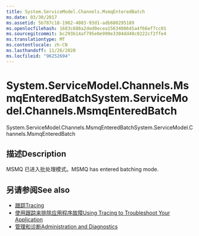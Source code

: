 ```yaml
---
title: System.ServiceModel.Channels.MsmqEnteredBatch
ms.date: 03/30/2017
ms.assetid: 5b787c18-1962-4083-93d1-adb680295189
ms.openlocfilehash: 1683c688a2ded0ecea1563408645a4f66ef7cc01
ms.sourcegitcommit: bc293b14af795e0e999e3304dd40c0222cf2ffe4
ms.translationtype: MT
ms.contentlocale: zh-CN
ms.lasthandoff: 11/26/2020
ms.locfileid: "96252694"
---
```

# <a name="systemservicemodelchannelsmsmqenteredbatch"></a><span data-ttu-id="73785-102">System.ServiceModel.Channels.MsmqEnteredBatch</span><span class="sxs-lookup"><span data-stu-id="73785-102">System.ServiceModel.Channels.MsmqEnteredBatch</span></span>

<span data-ttu-id="73785-103">System.ServiceModel.Channels.MsmqEnteredBatch</span><span class="sxs-lookup"><span data-stu-id="73785-103">System.ServiceModel.Channels.MsmqEnteredBatch</span></span>  
  
## <a name="description"></a><span data-ttu-id="73785-104">描述</span><span class="sxs-lookup"><span data-stu-id="73785-104">Description</span></span>  

 <span data-ttu-id="73785-105">MSMQ 已进入批处理模式。</span><span class="sxs-lookup"><span data-stu-id="73785-105">MSMQ has entered batching mode.</span></span>  
  
## <a name="see-also"></a><span data-ttu-id="73785-106">另请参阅</span><span class="sxs-lookup"><span data-stu-id="73785-106">See also</span></span>

- [<span data-ttu-id="73785-107">跟踪</span><span class="sxs-lookup"><span data-stu-id="73785-107">Tracing</span></span>](index.md)
- [<span data-ttu-id="73785-108">使用跟踪来排除应用程序故障</span><span class="sxs-lookup"><span data-stu-id="73785-108">Using Tracing to Troubleshoot Your Application</span></span>](using-tracing-to-troubleshoot-your-application.md)
- [<span data-ttu-id="73785-109">管理和诊断</span><span class="sxs-lookup"><span data-stu-id="73785-109">Administration and Diagnostics</span></span>](../index.md)
